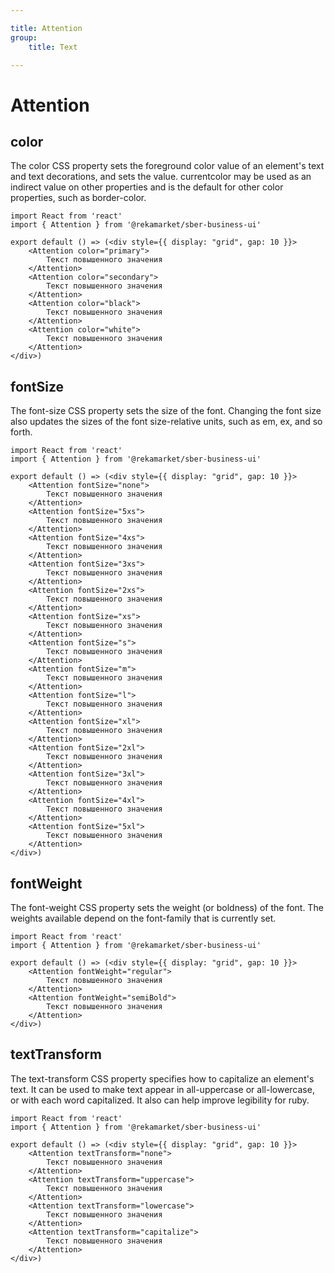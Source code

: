 ```yaml
---

title: Attention
group:
	title: Text

---
```


# Attention

## color
The color CSS property sets the foreground color value of an element's text and text decorations, and sets the <currentcolor> value. currentcolor may be used as an indirect value on other properties and is the default for other color properties, such as border-color.

```tsx
import React from 'react'
import { Attention } from '@rekamarket/sber-business-ui'

export default () => (<div style={{ display: "grid", gap: 10 }}>
	<Attention color="primary">
		Текст повышенного значения
	</Attention>
	<Attention color="secondary">
		Текст повышенного значения
	</Attention>
	<Attention color="black">
		Текст повышенного значения
	</Attention>
	<Attention color="white">
		Текст повышенного значения
	</Attention>
</div>)
```

## fontSize
The font-size CSS property sets the size of the font. Changing the font size also updates the sizes of the font size-relative <length> units, such as em, ex, and so forth.

```tsx
import React from 'react'
import { Attention } from '@rekamarket/sber-business-ui'

export default () => (<div style={{ display: "grid", gap: 10 }}>
	<Attention fontSize="none">
		Текст повышенного значения
	</Attention>
	<Attention fontSize="5xs">
		Текст повышенного значения
	</Attention>
	<Attention fontSize="4xs">
		Текст повышенного значения
	</Attention>
	<Attention fontSize="3xs">
		Текст повышенного значения
	</Attention>
	<Attention fontSize="2xs">
		Текст повышенного значения
	</Attention>
	<Attention fontSize="xs">
		Текст повышенного значения
	</Attention>
	<Attention fontSize="s">
		Текст повышенного значения
	</Attention>
	<Attention fontSize="m">
		Текст повышенного значения
	</Attention>
	<Attention fontSize="l">
		Текст повышенного значения
	</Attention>
	<Attention fontSize="xl">
		Текст повышенного значения
	</Attention>
	<Attention fontSize="2xl">
		Текст повышенного значения
	</Attention>
	<Attention fontSize="3xl">
		Текст повышенного значения
	</Attention>
	<Attention fontSize="4xl">
		Текст повышенного значения
	</Attention>
	<Attention fontSize="5xl">
		Текст повышенного значения
	</Attention>
</div>)
```

## fontWeight
The font-weight CSS property sets the weight (or boldness) of the font. The weights available depend on the font-family that is currently set.

```tsx
import React from 'react'
import { Attention } from '@rekamarket/sber-business-ui'

export default () => (<div style={{ display: "grid", gap: 10 }}>
	<Attention fontWeight="regular">
		Текст повышенного значения
	</Attention>
	<Attention fontWeight="semiBold">
		Текст повышенного значения
	</Attention>
</div>)
```

## textTransform
The text-transform CSS property specifies how to capitalize an element's text. It can be used to make text appear in all-uppercase or all-lowercase, or with each word capitalized. It also can help improve legibility for ruby.

```tsx
import React from 'react'
import { Attention } from '@rekamarket/sber-business-ui'

export default () => (<div style={{ display: "grid", gap: 10 }}>
	<Attention textTransform="none">
		Текст повышенного значения
	</Attention>
	<Attention textTransform="uppercase">
		Текст повышенного значения
	</Attention>
	<Attention textTransform="lowercase">
		Текст повышенного значения
	</Attention>
	<Attention textTransform="capitalize">
		Текст повышенного значения
	</Attention>
</div>)
```
